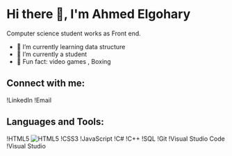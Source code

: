# Hi there 👋, I'm Ahmed Elgohary

Computer science student works as Front end.

- 🔭 I’m currently learning data structure 
- 🌱 I’m currently a student
- 👯 Fun fact: video games , Boxing 

## Connect with me:
!LinkedIn
!Email

## Languages and Tools:
!HTML5
![HTML5](https://img.shields.io/badge/-HTML5-%23E34F26?style=flat-square&logo=html5&logoColor=white%29)
!CSS3
!JavaScript
!C#
!C++
!SQL
!Git
!Visual Studio Code
!Visual Studio



<!--
**a7med-elgohary/a7med-elgohary** is a ✨ _special_ ✨ repository because its `README.md` (this file) appears on your GitHub profile.

Here are some ideas to get you started:

- 🔭 I’m currently working on ...
- 🌱 I’m currently learning ...
- 👯 I’m looking to collaborate on ...
- 🤔 I’m looking for help with ...
- 💬 Ask me about ...
- 📫 How to reach me: ...
- 😄 Pronouns: ...
- ⚡ Fun fact: ...
-->
